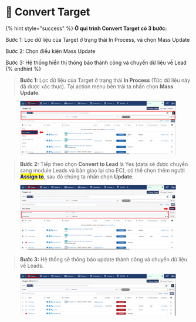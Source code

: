 # 💫 Convert Target

{% hint style="success" %}
**Ở qui trình Convert Target có 3 bước:**

Bước 1: Lọc dữ liệu của Target ở trạng thái In Process, và chọn Mass Update

Bước 2: Chọn điều kiện Mass Update

Bước 3: Hệ thống hiển thị thông báo thành công và chuyển dữ liệu về Lead
{% endhint %}

> **Bước 1:** Lọc dữ liệu của Target ở trạng thái **In Process** (Tức dữ liệu này đã được xác thực)**.** Tại action menu bên trái ta nhấn chọn **Mass Update**.

<figure><img src="../../../.gitbook/assets/image (2) (4).png" alt=""><figcaption></figcaption></figure>

> **Bước 2:** Tiếp theo chọn **Convert to Lead** là Yes (data sẽ được chuyển sang module Leads và bàn giao lại cho EC), có thể chọn thêm người <mark style="color:blue;">**Assign to**</mark>, sau đó chúng ta nhấn chọn **Update**.

<figure><img src="../../../.gitbook/assets/image (148).png" alt=""><figcaption></figcaption></figure>

> **Bước 3:** Hệ thống sẽ thông báo update thành công và chuyển dữ liệu về Leads.

<figure><img src="../../../.gitbook/assets/image (4).png" alt=""><figcaption></figcaption></figure>
